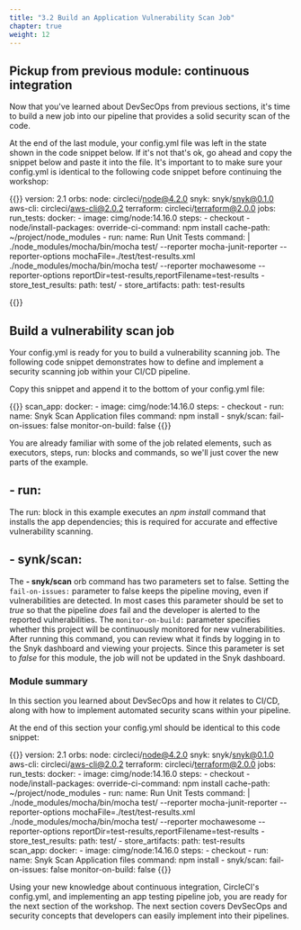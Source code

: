 ```yaml
---
title: "3.2 Build an Application Vulnerability Scan Job"
chapter: true
weight: 12
---
```


## Pickup from previous module: continuous integration

Now that you've learned about DevSecOps from previous sections, it's time to build a new job into our pipeline that provides a solid security scan of the code.

At the end of the last module, your config.yml file was left in the state shown in the code snippet below. If it's not that's ok, go ahead and copy the snippet below and paste it into the file. It's important to to make sure your config.yml is identical to the following code snippet before continuing the workshop:

{{<highlight yaml>}}
version: 2.1
orbs:
  node: circleci/node@4.2.0
  snyk: snyk/snyk@0.1.0
  aws-cli: circleci/aws-cli@2.0.2
  terraform: circleci/terraform@2.0.0
jobs:
  run_tests:
    docker:
      - image: cimg/node:14.16.0
    steps:
      - checkout
      - node/install-packages:
          override-ci-command: npm install
          cache-path: ~/project/node_modules
      - run:
          name: Run Unit Tests
          command: |
            ./node_modules/mocha/bin/mocha test/ --reporter mocha-junit-reporter --reporter-options mochaFile=./test/test-results.xml
            ./node_modules/mocha/bin/mocha test/ --reporter mochawesome --reporter-options reportDir=test-results,reportFilename=test-results
      - store_test_results:
          path: test/
      - store_artifacts:
          path: test-results          

{{</highlight>}}

## Build a vulnerability scan job

Your config.yml is ready for you to build a vulnerability scanning job. The following code snippet demonstrates how to define and implement a security scanning job within your CI/CD pipeline.

Copy this snippet and append it to the bottom of your config.yml file:

{{<highlight yaml>}}
  scan_app:
    docker:
      - image: cimg/node:14.16.0
    steps:
      - checkout
      - run:
          name: Snyk Scan Application files 
          command: npm install 
      - snyk/scan:
          fail-on-issues: false
          monitor-on-build: false
{{</highlight>}}

You are already familiar with some of the job related elements, such as executors, steps, run: blocks and commands, so we'll just cover the new parts of the example.

## - run:

The run: block in this example executes an *npm install* command that installs the app dependencies; this is required for accurate and effective vulnerability scanning. 

## - synk/scan:

The **- snyk/scan** orb command has two parameters set to false. Setting the `fail-on-issues:` parameter to false keeps the pipeline moving, even if vulnerabilities are detected. In most cases this parameter should be set to *true* so that the pipeline <i>does</i> fail and the developer is alerted to the reported vulnerabilities. The `monitor-on-build:` parameter specifies whether this project will be continuously monitored for new vulnerabilities. After running this command, you can review what it finds by logging in to the Snyk dashboard and viewing your projects. Since this parameter is set to <i>false</i> for this module, the job will not be updated in the Snyk dashboard.

### Module summary

In this section you learned about DevSecOps and how it relates to CI/CD, along with how to implement automated security scans within your pipeline. 

At the end of this section your config.yml should be identical to this code snippet:

{{<highlight yaml>}}
version: 2.1
orbs:
  node: circleci/node@4.2.0
  snyk: snyk/snyk@0.1.0
  aws-cli: circleci/aws-cli@2.0.2
  terraform: circleci/terraform@2.0.0
jobs:
  run_tests:
    docker:
      - image: cimg/node:14.16.0
    steps:
      - checkout
      - node/install-packages:
          override-ci-command: npm install
          cache-path: ~/project/node_modules
      - run:
          name: Run Unit Tests
          command: |
            ./node_modules/mocha/bin/mocha test/ --reporter mocha-junit-reporter --reporter-options mochaFile=./test/test-results.xml
            ./node_modules/mocha/bin/mocha test/ --reporter mochawesome --reporter-options reportDir=test-results,reportFilename=test-results
      - store_test_results:
          path: test/
      - store_artifacts:
          path: test-results          
  scan_app:
    docker:
      - image: cimg/node:14.16.0
    steps:
      - checkout
      - run:
          name: Snyk Scan Application files 
          command: npm install 
      - snyk/scan:
          fail-on-issues: false
          monitor-on-build: false
{{</highlight>}}

Using your new knowledge about continuous integration, CircleCI's config.yml, and implementing an app testing pipeline job, you are ready for the next section of the workshop. The next section covers DevSecOps and security concepts that developers can easily implement into their pipelines.

<!-- URL Links index -->
[1]: https://circleci.com/blog/devsecops-and-circleci-orbs-security-focused-ci-cd-best-practices/
[2]: https://circleci.com/developer/orbs/orb/snyk/snyk
[3]: https://support.snyk.io/hc/en-us/articles/360003812458-Getting-started-with-the-CLI